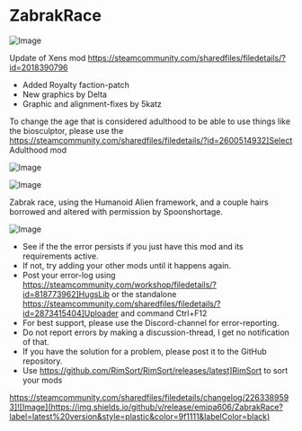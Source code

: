 # ZabrakRace

![Image](https://i.imgur.com/buuPQel.png)

Update of Xens mod
https://steamcommunity.com/sharedfiles/filedetails/?id=2018390796

- Added Royalty faction-patch
- New graphics by Delta
- Graphic and alignment-fixes by 5katz

To change the age that is considered adulthood to be able to use things like the biosculptor, please use the  https://steamcommunity.com/sharedfiles/filedetails/?id=2600514932]Select Adulthood mod

![Image](https://i.imgur.com/KFjAmff.png)

	
![Image](https://i.imgur.com/Z4GOv8H.png)


Zabrak race, using the Humanoid Alien framework, and a couple hairs borrowed and altered with permission by Spoonshortage.


![Image](https://i.imgur.com/PwoNOj4.png)



-  See if the the error persists if you just have this mod and its requirements active.
-  If not, try adding your other mods until it happens again.
-  Post your error-log using https://steamcommunity.com/workshop/filedetails/?id=818773962]HugsLib or the standalone https://steamcommunity.com/sharedfiles/filedetails/?id=2873415404]Uploader and command Ctrl+F12
-  For best support, please use the Discord-channel for error-reporting.
-  Do not report errors by making a discussion-thread, I get no notification of that.
-  If you have the solution for a problem, please post it to the GitHub repository.
-  Use https://github.com/RimSort/RimSort/releases/latest]RimSort to sort your mods



https://steamcommunity.com/sharedfiles/filedetails/changelog/2263389593]![Image](https://img.shields.io/github/v/release/emipa606/ZabrakRace?label=latest%20version&style=plastic&color=9f1111&labelColor=black)


